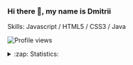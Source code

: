 ### Hi there 👋, my name is Dmitrii

Skills: Javascript / HTML5 / CSS3 / Java

![Profile views](https://komarev.com/ghpvc/?username=webdkopytin)

<details>
  <summary>:zap: Statistics:</summary>
  <img align="left" alt="GitHub Stats" src="https://github-readme-stats.vercel.app/api?username=webdkopytin&layout=compact" />
  
  <img align="left" alt="GitHub Stats" src="https://github-readme-stats.vercel.app/api/top-langs/?username=webdkopytin&show_icons=true" />
</details>

